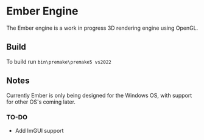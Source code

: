 # Ember Engine
 The Ember engine is a work in progress 3D rendering engine using OpenGL. 

 ## Build
 To build run ```bin\premake\premake5 vs2022```

 ## Notes
 Currently Ember is only being designed for the Windows OS, with support for other OS's coming later.
 
 ### TO-DO
 * Add ImGUI support
